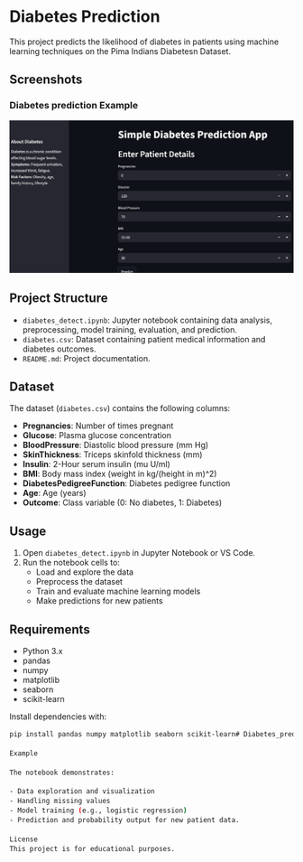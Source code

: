 # Diabetes Prediction

This project predicts the likelihood of diabetes in patients using machine learning techniques on the Pima Indians Diabetesn Dataset.

 ## Screenshots

### Diabetes prediction Example
![Diabetes prediction Screenshot](images\db.jpg)



## Project Structure

- `diabetes_detect.ipynb`: Jupyter notebook containing data analysis, preprocessing, model training, evaluation, and prediction.
- `diabetes.csv`: Dataset containing patient medical information and diabetes outcomes.
- `README.md`: Project documentation.

## Dataset

The dataset (`diabetes.csv`) contains the following columns:

- **Pregnancies**: Number of times pregnant
- **Glucose**: Plasma glucose concentration
- **BloodPressure**: Diastolic blood pressure (mm Hg)
- **SkinThickness**: Triceps skinfold thickness (mm)
- **Insulin**: 2-Hour serum insulin (mu U/ml)
- **BMI**: Body mass index (weight in kg/(height in m)^2)
- **DiabetesPedigreeFunction**: Diabetes pedigree function
- **Age**: Age (years)
- **Outcome**: Class variable (0: No diabetes, 1: Diabetes)

## Usage

1. Open `diabetes_detect.ipynb` in Jupyter Notebook or VS Code.
2. Run the notebook cells to:
   - Load and explore the data
   - Preprocess the dataset
   - Train and evaluate machine learning models
   - Make predictions for new patients

## Requirements

- Python 3.x
- pandas
- numpy
- matplotlib
- seaborn
- scikit-learn

Install dependencies with:

```sh
pip install pandas numpy matplotlib seaborn scikit-learn# Diabetes_prediction

Example

The notebook demonstrates:

- Data exploration and visualization
- Handling missing values
- Model training (e.g., logistic regression)
- Prediction and probability output for new patient data.

License
This project is for educational purposes.